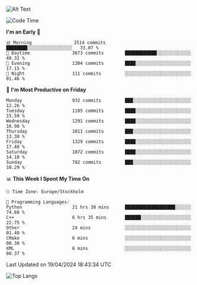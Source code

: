 ![Alt Text](https://media.tenor.com/3Gehha8RO-sAAAAC/goose-dance.gif)

<!--START_SECTION:waka-->
![Code Time](http://img.shields.io/badge/Code%20Time-88%20hrs%2044%20mins-blue)

**I'm an Early 🐤** 

```text
🌞 Morning                2514 commits        ████████░░░░░░░░░░░░░░░░░   33.07 % 
🌆 Daytime                3673 commits        ████████████░░░░░░░░░░░░░   48.32 % 
🌃 Evening                1304 commits        ████░░░░░░░░░░░░░░░░░░░░░   17.15 % 
🌙 Night                  111 commits         ░░░░░░░░░░░░░░░░░░░░░░░░░   01.46 % 
```
📅 **I'm Most Productive on Friday** 

```text
Monday                   932 commits         ███░░░░░░░░░░░░░░░░░░░░░░   12.26 % 
Tuesday                  1185 commits        ████░░░░░░░░░░░░░░░░░░░░░   15.59 % 
Wednesday                1291 commits        ████░░░░░░░░░░░░░░░░░░░░░   16.98 % 
Thursday                 1011 commits        ███░░░░░░░░░░░░░░░░░░░░░░   13.30 % 
Friday                   1329 commits        ████░░░░░░░░░░░░░░░░░░░░░   17.48 % 
Saturday                 1072 commits        ████░░░░░░░░░░░░░░░░░░░░░   14.10 % 
Sunday                   782 commits         ███░░░░░░░░░░░░░░░░░░░░░░   10.29 % 
```


📊 **This Week I Spent My Time On** 

```text
🕑︎ Time Zone: Europe/Stockholm

💬 Programming Languages: 
Python                   21 hrs 38 mins      ███████████████████░░░░░░   74.68 % 
C++                      6 hrs 35 mins       ██████░░░░░░░░░░░░░░░░░░░   22.75 % 
Other                    24 mins             ░░░░░░░░░░░░░░░░░░░░░░░░░   01.40 % 
CMake                    6 mins              ░░░░░░░░░░░░░░░░░░░░░░░░░   00.38 % 
XML                      6 mins              ░░░░░░░░░░░░░░░░░░░░░░░░░   00.37 % 
```


 Last Updated on 19/04/2024 18:43:34 UTC
<!--END_SECTION:waka-->

![Top Langs](https://github-readme-stats-rose-phi.vercel.app/api/top-langs/?username=jxncted\&layout=compact&hide=c,assembly,jupyter%20notebook)
